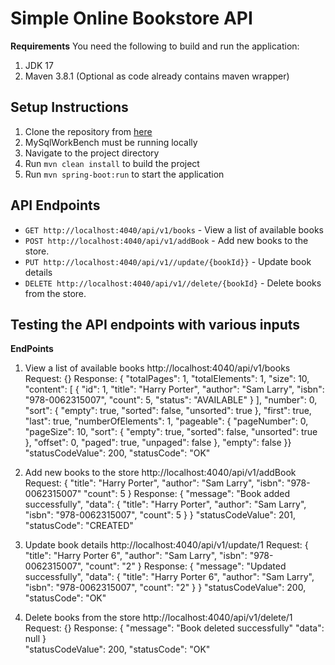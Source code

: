 # Simple Online Bookstore API

**Requirements**
You need the following to build and run the application:

1. JDK 17
2. Maven 3.8.1 (Optional as code already contains maven wrapper)

## Setup Instructions

1. Clone the repository from [here](git@github.com:Manuel1407/OnlineBookstore.git)
2. MySqlWorkBench must be running locally
3. Navigate to the project directory
4. Run `mvn clean install` to build the project
5. Run `mvn spring-boot:run` to start the application

## API Endpoints

- `GET http://localhost:4040/api/v1/books` - View a list of available books
- `POST http://localhost:4040/api/v1/addBook` - Add new books to the store.
- `PUT http://localhost:4040/api/v1//update/{bookId}}` - Update book details
- `DELETE http://localhost:4040/api/v1//delete/{bookId}` - Delete books from the store.

## Testing the API endpoints with various inputs

**EndPoints**

1. View a list of available books 
    http://localhost:4040/api/v1/books
    Request: {}
    Response: {
    "totalPages": 1,
    "totalElements": 1,
    "size": 10,
    "content": [
    {
    "id": 1,
    "title": "Harry Porter",
    "author": "Sam Larry",
    "isbn": "978-0062315007",
    "count": 5,
    "status": "AVAILABLE"
    }
    ],
    "number": 0,
    "sort": {
    "empty": true,
    "sorted": false,
    "unsorted": true
    },
    "first": true,
    "last": true,
    "numberOfElements": 1,
    "pageable": {
    "pageNumber": 0,
    "pageSize": 10,
    "sort": {
    "empty": true,
    "sorted": false,
    "unsorted": true
    },
    "offset": 0,
    "paged": true,
    "unpaged": false
    },
    "empty": false
    }}
    "statusCodeValue": 200,
    "statusCode": "OK"

2. Add new books to the store
    http://localhost:4040/api/v1/addBook
    Request: {
    "title": "Harry Porter",
    "author": "Sam Larry",
    "isbn": "978-0062315007"
    "count": 5
    }
    Response: {
    "message": "Book added successfully",
    "data": {
    "title": "Harry Porter",
    "author": "Sam Larry",
    "isbn": "978-0062315007",
    "count": 5
    }
    }
    "statusCodeValue": 201,
    "statusCode": "CREATED"

3. Update book details
    http://localhost:4040/api/v1/update/1
    Request: {
    "title": "Harry Porter 6",
    "author": "Sam Larry",
    "isbn": "978-0062315007",
    "count": "2"
    }
    Response: {
    "message": "Updated successfully",
    "data": {
    "title": "Harry Porter 6",
    "author": "Sam Larry",
    "isbn": "978-0062315007",
    "count": "2"
    }
    }
    "statusCodeValue": 200,
    "statusCode": "OK"

4. Delete books from the store
    http://localhost:4040/api/v1/delete/1
    Request: {}
    Response: {
    "message": "Book deleted successfully"
    "data": null
    }  
    "statusCodeValue": 200,
    "statusCode": "OK"

